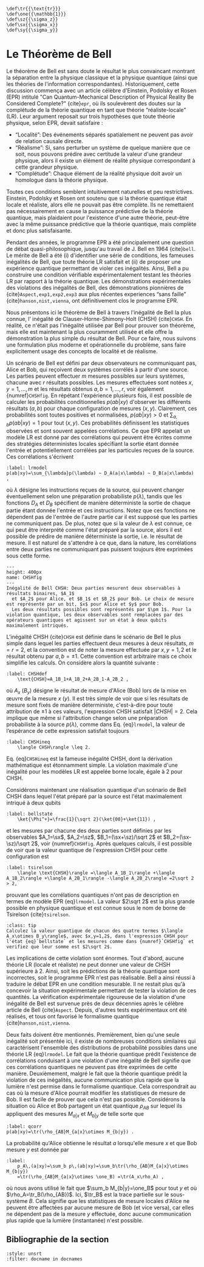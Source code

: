 ```{math}
\def\tr{{\text{tr}}}
\def\one{{\mathbb{1}}}
\def\sz{{\sigma_z}}
\def\sx{{\sigma_x}}
\def\sy{{\sigma_y}}
```

# Le Théorème de Bell

Le théorème de Bell est sans doute le résultat le plus convaincant montrant la séparation entre la physique classique et la physique quantique (ainsi que les théories de l'information correspondantes). Historiquement, cette discussion commença avec un article célèbre d'Einstein, Podolsky et Rosen (EPR) intitulé "Can Quantum-Mechanical Description of Physical Reality Be Considered Complete?"
{cite}`epr`, où ils soulevèrent des doutes sur la complétude de la théorie quantique en tant que théorie “réaliste-locale” (LR). Leur argument reposait sur trois hypothèses que toute théorie physique, selon EPR, devait satisfaire :

- “Localité”: Des événements séparés spatialement ne peuvent pas avoir de relation causale directe.
- “Réalisme”: Si, sans perturber un système de quelque manière que ce soit, nous pouvons prédire avec certitude la valeur d'une grandeur physique, alors il existe un élément de réalité physique correspondant à cette grandeur physique.
- “Complétude”: Chaque élément de la réalité physique doit avoir un homologue dans la théorie physique.

Toutes ces conditions semblent intuitivement naturelles et peu restrictives. Einstein, Podolsky et Rosen ont soutenu que si la théorie quantique était locale et réaliste, alors elle ne pouvait pas être complète. Ils ne remettaient pas nécessairement en cause la puissance prédictive de la théorie quantique, mais plaidaient pour l'existence d'une autre théorie, peut-être avec la même puissance prédictive que la théorie quantique, mais complète et donc plus satisfaisante.

Pendant des années, le programme EPR a été principalement une question de débat quasi-philosophique, jusqu'au travail de J. Bell en 1964 {cite}`bell`. Le mérite de Bell a été (i) d'identifier une série de conditions, les fameuses inégalités de Bell, que toute théorie LR satisfait et (ii) de proposer une expérience quantique permettant de violer ces inégalités. Ainsi, Bell a pu construire une condition vérifiable expérimentalement testant les théories LR par rapport à la théorie quantique. Les démonstrations expérimentales des violations des inégalités de Bell, des démonstrations pionnières de {cite}`Aspect,exp1,exp2,exp3` aux plus récentes experiences “sans faille” {cite}`hanson,nist,vienna`, ont définitivement clos le programme EPR.

Nous présentons ici le théorème de Bell à travers l'inégalité de Bell la plus connue, l’ inégalité de Clauser-Horne-Shimony-Holt (CHSH) {cite}`CHSH`. En réalité, ce n'était pas l'inégalité utilisée par Bell pour prouver son théorème, mais elle est maintenant la plus couramment utilisée et elle offre la démonstration la plus simple du résultat de Bell. Pour ce faire, nous suivons une formulation plus moderne et opérationnelle du problème, sans faire explicitement usage des concepts de localité et de réalisme.

Un scénario de Bell est défini par deux observateurs ne communiquant pas, Alice et Bob, qui reçoivent deux systèmes corrélés à partir d'une source. Les parties peuvent effectuer $m$ mesures possibles sur leurs systèmes, chacune avec $r$ résultats possibles. Les mesures effectuées sont notées $x,y=1,\ldots,m$ et les résultats obtenus $a,b=1,\ldots,r$, voir également {numref}`CHSHfig`. En répétant l'expérience plusieurs fois, il est possible de calculer les probabilités conditionnelles $p(ab|xy)$ d'observer les différents résultats $(a,b)$ pour chaque configuration de mesures $(x,y)$. Clairement, ces probabilités sont toutes positives et normalisées, $p(ab|xy)>0$ et $\sum_{a,b}p(ab|xy)=1$ pour tout $(x,y)$. Ces probabilités définissent les statistiques observées et sont souvent appelées corrélations. Ce que EPR appelait un modèle LR est donné par des corrélations qui peuvent être écrites comme des stratégies déterministes locales spécifiant la sortie étant donnée l'entrée et potentiellement corrélées par les particules reçues de la source. Ces corrélations s'écrivent

```{math}
:label: lrmodel
p(ab|xy)=\sum_{\lambda}p(\lambda) ~ D_A(a|x\lambda) ~ D_B(a|x\lambda) ,
```

où $\lambda$ désigne les instructions reçues de la source, qui peuvent changer éventuellement selon une préparation probabiliste $p(\lambda)$, tandis que les fonctions $D_A$ et $D_B$ spécifient de manière déterministe la sortie de chaque partie étant donnée l'entrée et ces instructions. Notez que ces fonctions ne dépendent pas de l'entrée de l'autre partie car il est supposé que les parties ne communiquent pas. De plus, notez que si la valeur de $\lambda$ est connue, ce qui peut être interprété comme l'état préparé par la source, alors il est possible de prédire de manière déterministe la sortie, i.e. le résultat de mesure. Il est naturel de s'attendre à ce que, dans la nature, les corrélations entre deux parties ne communiquant pas puissent toujours être exprimées sous cette forme.


```{figure} ./CHSH_Fig.png
---
height: 400px
name: CHSHfig
---
Inégalité de Bell CHSH: Deux parties mesurent deux observables à résultats binaires, $A_1$
  et $A_2$ pour Alice, et $B_1$ et $B_2$ pour Bob. Le choix de mesure est représenté par un bit, $x$ pour Alice et $y$ pour Bob.
  Les deux résultats possibles sont représentés par $\pm 1$. Pour la violation quantique, les deux observables sont remplacées par des opérateurs quantiques et agissent sur un état à deux qubits maximalement intriqués.
```

L’inégalité CHSH {cite}`CHSH` est définie dans le scénario de Bell le plus simple dans lequel les parties effectuent deux mesures à deux résultats, $m=r=2$, et la convention est de noter la mesure effectuée par $x,y=1,2$ et le résultat obtenu par $a,b=\pm 1$. Cette convention est arbitraire mais ce choix simplifie les calculs. On considère alors la quantité suivante :

```{math}
:label: CHSHdef
    \text{CHSH}=A_1B_1+A_1B_2+A_2B_1-A_2B_2 ,
```

où $A_x$ ($B_y$) désigne le résultat de mesure d'Alice (Bob) lors de la mise en œuvre de la mesure $x$ ($y$). Il est très simple de voir que si les résultats de mesure sont fixés de manière déterministe, c'est-à-dire pour toute attribution de $\pm 1$ à ces valeurs, l'expression CHSH satisfait $|CHSH|=2$. Cela implique que même si l'attribution change selon une préparation probabiliste à la source $p(\lambda)$, comme dans Eq. {eq}`lrmodel`, la valeur de l’espérance de cette expression satisfait toujours 

```{math}
:label: CHSHineq
    \langle CHSH\rangle \leq 2.
```

Eq. {eq}`CHSHineq` est la fameuse inégalité CHSH, dont la dérivation mathématique est étonnamment simple. La violation maximale d'une inégalité pour les modèles LR est appelée borne locale, égale à 2 pour CHSH.

Considérons maintenant une réalisation quantique d'un scénario de Bell CHSH dans lequel l'état préparé par la source est l'état maximalement intriqué à deux qubits

```{math}
:label: bellstate
    \ket{\Phi^+}=\frac{1}{\sqrt 2}(\ket{00}+\ket{11}) ,
```

et les mesures par chacune des deux parties sont définies par les observables $A_1=\sx$, $A_2=\sz$, $B_1=(\sx+\sz)/\sqrt 2$ et $B_2=(\sx-\sz)/\sqrt 2$, voir {numref}`CHSHfig`. Après quelques calculs, il est possible de voir que la valeur quantique de l'expression CHSH pour cette configuration est

```{math}
:label: tsirelson
    \langle \text{CHSH}\rangle =\langle A_1B_1\rangle +\langle A_1B_2\rangle +\langle A_2B_1\rangle -\langle A_2B_2\rangle =2\sqrt 2 > 2,
```

prouvant que les corrélations quantiques n'ont pas de description en termes de modèle EPR {eq}`lrmodel`. La valeur $2\sqrt 2$ est la plus grande possible en physique quantique et est connue sous le nom de borne de Tsirelson {cite}`tsirelson`.

<!--\textbf{Exercise 1}: Compute the quantum value of each of the four terms $\langle A_x\otimes B_y\rangle$, with $x,y=1,2$, in the CHSH expression for the state {eq}`bellstate` and settings as in {numref}`CHSHfig` and verify that they sum up to $2\sqrt 2$.-->

`````{admonition} Exercice 1
:class: tip
Calculez la valeur quantique de chacun des quatre termes $\langle A_x\otimes B_y\rangle$, avec $x,y=1,2$, dans l'expression CHSH pour l'état {eq}`bellstate` et les mesures comme dans {numref}`CHSHfig` et verifiez que leur somme est $2\sqrt 2$.
`````

Les implications de cette violation sont énormes. Tout d'abord, aucune théorie LR (locale et réaliste) ne peut donner une valeur de CHSH supérieure à 2. Ainsi, soit les prédictions de la théorie quantique sont incorrectes, soit le programme EPR n'est pas réalisable. Bell a ainsi réussi à traduire le débat EPR en une condition mesurable. Il ne restait plus qu'à concevoir la situation expérimentale permettant de tester la violation de ces quantités. La vérification expérimentale rigoureuse de la violation d'une inégalité de Bell est survenue près de deux décennies après le célèbre article de Bell {cite}`Aspect`. Depuis, d'autres tests expérimentaux ont été réalisés, et tous ont favorisé le formalisme quantique {cite}`hanson,nist,vienna`.

Deux faits doivent être mentionnés. Premièrement, bien qu'une seule inégalité soit présentée ici, il existe de nombreuses conditions similaires qui caractérisent l'ensemble des distributions de probabilité possibles dans une théorie LR {eq}`lrmodel`. Le fait que la théorie quantique prédit l'existence de corrélations conduisant à une violation d'une inégalité de Bell signifie que ces corrélations quantiques ne peuvent pas être exprimées de cette manière.
Deuxièmement, malgré le fait que la théorie quantique prédit la violation de ces inégalités, aucune communication plus rapide que la lumière n'est permise dans le formalisme quantique. Cela correspondrait au cas où la mesure d'Alice pourrait modifier les statistiques de mesure de Bob. Il est facile de prouver que cela n'est pas possible. Considérons la situation où Alice et Bob partagent un état quantique $\rho_{AB}$ sur lequel ils appliquent des mesures ${M_{a|x}}$ et ${M_{b|y}}$ de telle sorte que


```{math}
:label: qcorr
p(ab|xy)=\tr(\rho_{AB}M_{a|x}\otimes M_{b|y}) .
```

La probabilité qu'Alice obtienne le résultat $a$ lorsqu'elle mesure $x$ et que Bob mesure $y$ est donnée par

```{math}
:label:
    p_A\,(a|xy)=\sum_b p\,(ab|xy)=\sum_b\tr(\rho_{AB}M_{a|x}\otimes M_{b|y})
    =\tr(\rho_{AB}M_{a|x}\otimes \one_B) =\tr(A_x\rho_A) ,
```

où nous avons utilisé le fait que $\sum_b M_{b|y}=\one_B$ pour tout $y$ et où $\rho_A=\tr_B(\rho_{AB})$. Ici, $\tr_B$ est la trace partielle sur le sous-système $B$. Cela signifie que les statistiques de mesure locales d'Alice ne peuvent être affectées par aucune mesure de Bob (et vice versa), car elles ne dépendent pas de la mesure $y$ effectuée, donc aucune communication plus rapide que la lumière (instantanée) n'est possible.

<!--TODO Luke: I think this above section could be clearer, regarding the partial trace etc. -->

## Bibliographie de la section
```{bibliography}
:style: unsrt
:filter: docname in docnames
```






